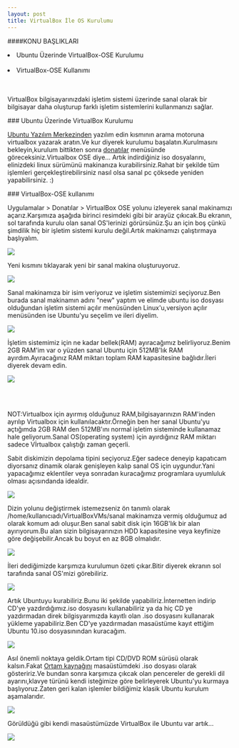 ```yaml
---
layout: post
title: VirtualBox İle OS Kurulumu
---
```

####KONU BAŞLIKLARI

<li> Ubuntu Üzerinde VirtualBox-OSE Kurulumu </li> <br>
<li> VirtualBox-OSE Kullanımı</li> <br>
<br>

  VirtualBox bilgisayarınızdaki işletim sistemi üzerinde sanal olarak bir bilgisayar daha oluşturup farklı işletim sistemlerini kullanmanızı sağlar.

###<a id="virtual-kurulum"> Ubuntu Üzerinde VirtualBox Kurulumu </a>
 
 <u>Ubuntu Yazılım Merkezinden</u>  yazılım edin kısmının arama motoruna virtualbox yazarak aratın.Ve kur diyerek kurulumu başalatın.Kurulmasını bekleyin,kurulum bittikten sonra <u>donatılar</u> menüsünde göreceksiniz.Virtualbox OSE diye...
 Artık indirdiğiniz iso dosyalarını, elinizdeki linux sürümünü makinanıza kurabilirsiniz.Rahat bir şekilde tüm işlemleri gerçekleştirebilirsiniz nasıl olsa sanal pc çöksede yeniden yapabilirsiniz. :)


###<a id="virtualbox-kullanım"> VirtualBox-OSE kullanımı </a>

Uygulamalar > Donatılar > VirtualBox OSE yolunu izleyerek sanal makinamızı açarız.Karşımıza aşağıda birinci resimdeki gibi bir arayüz çıkıcak.Bu ekranın, sol tarafında kurulu olan sanal OS'lerinizi görürsünüz.Şu an için boş çünkü şimdilik hiç bir işletim sistemi kurulu değil.Artık makinamızı çalıştırmaya başlıyalım.

<img src="/images/sanalmakina/sanal.png"/>


Yeni kısmını tıklayarak yeni bir sanal makina oluşturuyoruz.


<img src="/images/sanalmakina/sanal1.png"></a>

Sanal makinamıza bir isim veriyoruz ve işletim sistemimizi seçiyoruz.Ben burada sanal makinamın adını "new" yaptım ve elimde ubuntu iso dosyası olduğundan işletim sistemi açılır menüsünden Linux'u,versiyon açılır menüsünden ise Ubuntu'yu seçelim ve ileri diyelim.

<img src="/images/sanalmakina/sanal2.png"></a>

İşletim sistemimiz için ne kadar bellek(RAM) ayıracağımız belirliyoruz.Benim 2GB RAM'im var o yüzden sanal Ubuntu için 512MB'lık RAM ayırdım.Ayıracağınız RAM miktarı toplam RAM kapasitesine bağlıdır.İleri diyerek devam edin.

<img src="/images/sanalmakina/sanal3.png"></a>

<br><br>

NOT:Virtualbox için ayırmış olduğunuz RAM,bilgisayarınızın RAM'inden ayrılıp Virtualbox için kullanılacaktır.Örneğin ben her sanal Ubuntu'yu açtığımda 2GB RAM den 512MB'ını normal işletim sisteminde kullanamaz hale geliyorum.Sanal OS(operating system) için ayırdığınız RAM miktarı sadece Vİrtualbox çalıştığı zaman geçerli.

Sabit diskimizin depolama tipini seçiyoruz.Eğer sadece deneyip kapatıcam diyorsanız dinamik olarak genişleyen kalıp sanal OS için uygundur.Yani yapacağımız eklentiler veya sonradan kuracağımız programlara uyumluluk olması açısındanda idealdir.


<img src="/images/sanalmakina/sanal4.png"></a>


Dizin yolunu değiştirmek istemezseniz ön tanımlı olarak /home/kullanıcıadı/VirtualBoxVMs/sanal makinamıza vermiş olduğumuz ad olarak komum adı oluşur.Ben sanal sabit disk için 16GB'lık bir alan ayırıyorum.Bu alan sizin bilgisayarınızın HDD kapasitesine veya keyfinize göre değişebilir.Ancak bu boyut en az 8GB olmalıdır.


<img src="/images/sanalmakina/sanal5.png"></a>


İleri dediğimizde karşımıza kurulumun özeti çıkar.Bitir diyerek ekranın sol tarafında sanal OS'mizi görebiliriz. 


<img src="/images/sanalmakina/sanal6.png"></a>


Artık Ubuntuyu kurabiliriz.Bunu iki şekilde yapabiliriz.İnternetten indirip CD'ye yazdırdığımız.iso dosyasını kullanabiliriz ya da hiç CD ye yazdırmadan direk bilgisyarımızda kayıtlı olan .iso dosyasını kullanarak yükleme yapabiliriz.Ben CD'ye yazdırmadan masaüstüme kayıt ettiğim Ubuntu 10.iso dosyasınından kuracağım.


<img src="/images/sanalmakina/sanal7.png"></a>

Asıl önemli noktaya geldik.Ortam tipi CD/DVD ROM sürüsü olarak kalsın.Fakat <u>Ortam kaynağını</u> masaüstümdeki .iso dosyası olarak gösteririz.Ve bundan sonra karşımıza çıkcak olan pencereler de gerekli dil ayarını,klavye türünü kendi isteğimize göre belirleyerek Ubuntu'yu kurmaya başlıyoruz.Zaten geri kalan işlemler bildiğimiz klasik Ubuntu kurulum aşamalarıdır.

<img src="/images/sanalmakina/sanal8.png"></a>
 
Görüldüğü gibi kendi masaüstümüzde VirtualBox ile Ubuntu var artık...

<img src="/images/sanalmakina/sanal9.png"></a>










  


